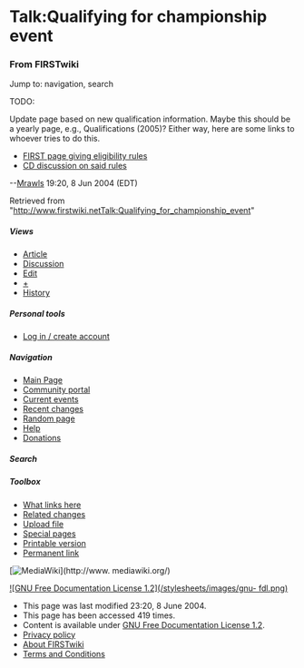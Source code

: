 # Talk:Qualifying for championship event

### From FIRSTwiki

Jump to: navigation, search

TODO:

Update page based on new qualification information. Maybe this should be a
yearly page, e.g., Qualifications (2005)? Either way, here are some links to
whoever tries to do this.

  * [FIRST page giving eligibility rules](http://www.usfirst.org/robotics/2005/cmp_elig.htm "http://www.usfirst.org/robotics/2005/cmp_elig.htm" )
  * [CD discussion on said rules](http://www.chiefdelphi.com/forums/showthread.php?threadid=29003 "http://www.chiefdelphi.com/forums/showthread.php?threadid=29003" )

\--[Mrawls](User:Mrawls "User:Mrawls" ) 19:20, 8 Jun 2004 (EDT)

Retrieved from
"<http://www.firstwiki.netTalk:Qualifying_for_championship_event>"

##### Views

  * [Article](Qualifying_for_championship_event)
  * [Discussion](Talk:Qualifying_for_championship_event)
  * [Edit](/index.php?title=Talk:Qualifying_for_championship_event&action=edit)
  * [+](/index.php?title=Talk:Qualifying_for_championship_event&action=edit&section=new)
  * [History](/index.php?title=Talk:Qualifying_for_championship_event&action=history)

##### Personal tools

  * [Log in / create account](/index.php?title=Special:Userlogin&returnto=Talk:Qualifying_for_championship_event)

[](Main_Page "Main Page" )

##### Navigation

  * [Main Page](Main_Page)
  * [Community portal](FIRSTwiki:Community_portal)
  * [Current events](Current_events)
  * [Recent changes](Special:Recentchanges)
  * [Random page](Special:Random)
  * [Help](Help:Contents)
  * [Donations](FIRSTwiki:Site_support)

##### Search



##### Toolbox

  * [What links here](Special:Whatlinkshere/Talk:Qualifying_for_championship_event)
  * [Related changes](Special:Recentchangeslinked/Talk:Qualifying_for_championship_event)
  * [Upload file](Special:Upload)
  * [Special pages](Special:Specialpages)
  * [Printable version](/index.php?title=Talk:Qualifying_for_championship_event&printable=yes)
  * [Permanent link](/index.php?title=Talk:Qualifying_for_championship_event&oldid=39160)

[![MediaWiki](/skins/common/images/poweredby_mediawiki_88x31.png)](http://www.
mediawiki.org/)

[![GNU Free Documentation License 1.2](/stylesheets/images/gnu-
fdl.png)](http://www.gnu.org/copyleft/fdl.html)

  * This page was last modified 23:20, 8 June 2004.
  * This page has been accessed 419 times.
  * Content is available under [GNU Free Documentation License 1.2](http://www.gnu.org/copyleft/fdl.html "http://www.gnu.org/copyleft/fdl.html" ).
  * [Privacy policy](FIRSTwiki:Privacy_policy "FIRSTwiki:Privacy policy" )
  * [About FIRSTwiki](FIRSTwiki:About "FIRSTwiki:About" )
  * [Terms and Conditions](FIRSTwiki:Terms_and_conditions "FIRSTwiki:Terms and conditions" )

